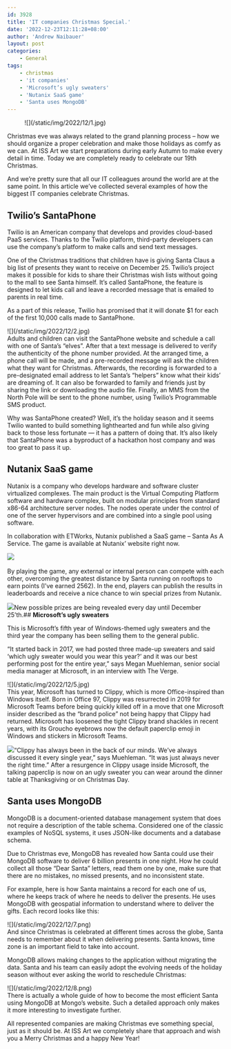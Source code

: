 ```yaml
---
id: 3928
title: 'IT companies Christmas Special.'
date: '2022-12-23T12:11:28+08:00'
author: 'Andrew Naibauer'
layout: post
categories:
    - General
tags:
    - christmas
    - 'it companies'
    - 'Microsoft’s ugly sweaters'
    - 'Nutanix SaaS game'
    - 'Santa uses MongoDB'
---
```


<div><figure class="alignright size-large is-resized">![](/static/img/2022/12/1.jpg)</div>Christmas eve was always related to the grand planning process – how we should organize a proper celebration and make those holidays as comfy as we can. At ISS Art we start preparations during early Autumn to make every detail in time. Today we are completely ready to celebrate our 19th Christmas.

And we’re pretty sure that all our IT colleagues around the world are at the same point. In this article we’ve collected several examples of how the biggest IT companies celebrate Christmas.

## **Twilio’s SantaPhone**

Twilio is an American company that develops and provides cloud-based PaaS services. Thanks to the Twilio platform, third-party developers can use the company’s platform to make calls and send text messages.

One of the Christmas traditions that children have is giving Santa Claus a big list of presents they want to receive on December 25. Twilio’s project makes it possible for kids to share their Christmas wish lists without going to the mall to see Santa himself. It’s called SantaPhone, the feature is designed to let kids call and leave a recorded message that is emailed to parents in real time.

As a part of this release, Twilio has promised that it will donate $1 for each of the first 10,000 calls made to SantaPhone.

<div>![](/static/img/2022/12/2.jpg)</div>Adults and children can visit the SantaPhone website and schedule a call with one of Santa’s “elves”. After that a text message is delivered to verify the authenticity of the phone number provided. At the arranged time, a phone call will be made, and a pre-recorded message will ask the children what they want for Christmas. Afterwards, the recording is forwarded to a pre-designated email address to let Santa’s “helpers” know what their kids’ are dreaming of. It can also be forwarded to family and friends just by sharing the link or downloading the audio file. Finally, an MMS from the North Pole will be sent to the phone number, using Twilio’s Programmable SMS product.

Why was SantaPhone created? Well, it’s the holiday season and it seems Twilio wanted to build something lighthearted and fun while also giving back to those less fortunate — it has a pattern of doing that. It’s also likely that SantaPhone was a byproduct of a hackathon host company and was too great to pass it up.

## **Nutanix SaaS game**

Nutanix is a company who develops hardware and software cluster virtualized complexes. The main product is the Virtual Computing Platform software and hardware complex, built on modular principles from standard x86-64 architecture server nodes. The nodes operate under the control of one of the server hypervisors and are combined into a single pool using software.

In collaboration with ETWorks, Nutanix published a SaaS game – Santa As A Service. The game is available at Nutanix’ website right now.

![](/static/img/2022/12/3-1024x582.png)

By playing the game, any external or internal person can compete with each other, overcoming the greatest distance by Santa running on rooftops to earn points (I’ve earned 2562). In the end, players can publish the results in leaderboards and receive a nice chance to win special prizes from Nutanix.

![](/static/img/2022/12/4-1024x569.png)New possible prizes are being revealed every day until December 25’th.## **Microsoft’s ugly sweaters**

This is Microsoft’s fifth year of Windows-themed ugly sweaters and the third year the company has been selling them to the general public.

“It started back in 2017, we had posted three made-up sweaters and said ‘which ugly sweater would you wear this year?’ and it was our best performing post for the entire year,” says Megan Muehleman, senior social media manager at Microsoft, in an interview with The Verge.

<div>![](/static/img/2022/12/5.jpg)</div>This year, Microsoft has turned to Clippy, which is more Office-inspired than Windows itself. Born in Office 97, Clippy was resurrected in 2019 for Microsoft Teams before being quickly killed off in a move that one Microsoft insider described as the “brand police” not being happy that Clippy had returned. Microsoft has loosened the tight Clippy brand shackles in recent years, with its Groucho eyebrows now the default paperclip emoji in Windows and stickers in Microsoft Teams.

![](/static/img/2022/12/6-1024x682.jpg)“Clippy has always been in the back of our minds. We’ve always discussed it every single year,” says Muehleman. “It was just always never the right time.” After a resurgence in Clippy usage inside Microsoft, the talking paperclip is now on an ugly sweater you can wear around the dinner table at Thanksgiving or on Christmas Day.

## **Santa uses MongoDB**

MongoDB is a document-oriented database management system that does not require a description of the table schema. Considered one of the classic examples of NoSQL systems, it uses JSON-like documents and a database schema.

Due to Christmas eve, MongoDB has revealed how Santa could use their MongoDB software to deliver 6 billion presents in one night. How he could collect all those “Dear Santa” letters, read them one by one, make sure that there are no mistakes, no missed presents, and no inconsistent state.

For example, here is how Santa maintains a record for each one of us, where he keeps track of where he needs to deliver the presents. He uses MongoDB with geospatial information to understand where to deliver the gifts. Each record looks like this:

<div>![](/static/img/2022/12/7.png)</div>And since Christmas is celebrated at different times across the globe, Santa needs to remember about it when delivering presents. Santa knows, time zone is an important field to take into account.

MongoDB allows making changes to the application without migrating the data. Santa and his team can easily adopt the evolving needs of the holiday season without ever asking the world to reschedule Christmas:

<div>![](/static/img/2022/12/8.png)</div>There is actually a whole guide of how to become the most efficient Santa using MongoDB at Mongo’s website. Such a detailed approach only makes it more interesting to investigate further.

All represented companies are making Christmas eve something special, just as it should be. At ISS Art we completely share that approach and wish you a Merry Christmas and a happy New Year!